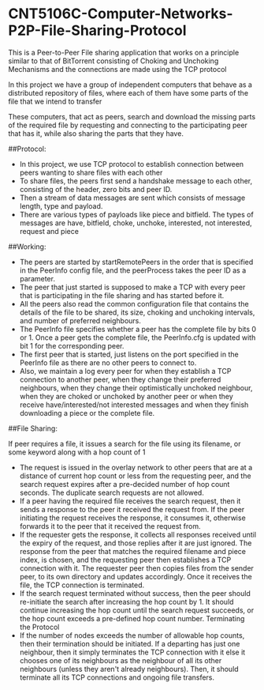 # CNT5106C-Computer-Networks-P2P-File-Sharing-Protocol

This is a Peer-to-Peer File sharing application that works on a principle similar to that of BitTorrent consisting of Choking and Unchoking Mechanisms and the connections are made using the TCP protocol

In this project we have a group of independent computers that behave as a distributed repository of files, where each of them have some parts of the file that we intend to transfer

These computers, that act as peers, search and download the missing parts of the required file by requesting and connecting to the participating peer that has it, while also sharing the parts that they have.

##Protocol:

- In this project, we use TCP protocol to establish connection between peers wanting to share files with each other
- To share files, the peers first send a handshake message to each other, consisting of the header, zero bits and peer ID.
- Then a stream of data messages are sent which consists of message length, type and payload.
- There are various types of payloads like piece and bitfield. The types of messages are have, bitfield, choke, unchoke, interested, not interested, request and piece

##Working:

- The peers are started by startRemotePeers in the order that is specified in the PeerInfo config file, and the peerProcess takes the peer ID as a parameter.
- The peer that just started is supposed to make a TCP with every peer that is participating in the file sharing and has started before it.
- All the peers also read the common configuration file that contains the details of the file to be shared, its size, choking and unchoking intervals, and number of preferred neighbours.
- The PeerInfo file specifies whether a peer has the complete file by bits 0 or 1. Once a peer gets the complete file, the PeerInfo.cfg is updated with bit 1 for the corresponding peer.
- The first peer that is started, just listens on the port specified in the PeerInfo file as there are no other peers to connect to.
- Also, we maintain a log every peer for when they establish a TCP connection to another peer, when they change their preferred neighbours, when they change their optimistically unchoked neighbour, when they are choked or unchoked by another peer or when they receive have/interested/not interested messages and when they finish downloading a piece or the complete file.

##File Sharing:

If peer requires a file, it issues a search for the file using its filename, or some keyword along with a hop count of 1

- The request is issued in the overlay network to other peers that are at a distance of current hop count or less from the requesting peer, and the search request expires after a pre-decided number of hop count seconds. The duplicate search requests are not allowed.
- If a peer having the required file receives the search request, then it sends a response to the peer it received the request from. If the peer initiating the request receives the response, it consumes it, otherwise forwards it to the peer that it received the request from.
- If the requester gets the response, it collects all responses received until the expiry of the request, and those replies after it are just ignored.
The response from the peer that matches the required filename and piece index, is chosen, and the requesting peer then establishes a TCP connection with it. The requester peer then copies files from the sender peer, to its own directory and updates accordingly. Once it receives the file, the TCP connection is terminated.
- If the search request terminated without success, then the peer should re-initiate the search after increasing the hop count by 1. It should continue increasing the hop count until the search request succeeds, or the hop count exceeds a pre-defined hop count number.
Terminating the Protocol
- If the number of nodes exceeds the number of allowable hop counts, then their termination should be initiated. If a departing has just one neighbour, then it simply terminates the TCP connection with it else it chooses one of its neighbours as the neighbour of all its other neighbours (unless they aren't already neighbours). Then, it should terminate all its TCP connections and ongoing file transfers.
